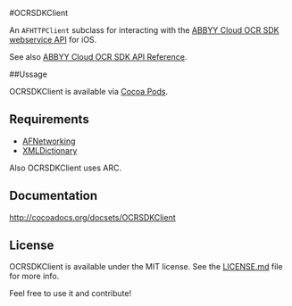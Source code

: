 #OCRSDKClient

An `AFHTTPClient` subclass for interacting with the [ABBYY Cloud OCR SDK webservice API](http://ocrsdk.com) for iOS.

See also [ABBYY Cloud OCR SDK API Reference](http://ocrsdk.com/documentation/apireference).

##Ussage

OCRSDKClient is available via [Cocoa Pods](http://cocoapods.org).

## Requirements

- [AFNetworking](https://github.com/AFNetworking/AFNetworking)
- [XMLDictionary](https://github.com/nicklockwood/XMLDictionary)

Also OCRSDKClient uses ARC.

## Documentation

http://cocoadocs.org/docsets/OCRSDKClient

## License

OCRSDKClient is available under the MIT license. See the [LICENSE.md](LICENSE.md) file for more info.

Feel free to use it and contribute!
